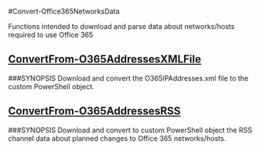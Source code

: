 #Convert-Office365NetworksData

Functions intended to download and parse data about networks/hosts required to use Office 365 

## [ConvertFrom-O365AddressesXMLFile](ConvertFrom-O365AddressesXMLFile/README.md)
###SYNOPSIS
Download and convert the O365IPAddresses.xml file to the custom PowerShell object.

## [ConvertFrom-O365AddressesRSS](ConvertFrom-O365AddressesRSS/README.md)
###SYNOPSIS
Download and convert to custom PowerShell object the RSS channel data about planned changes to Office 365 networks/hosts.
